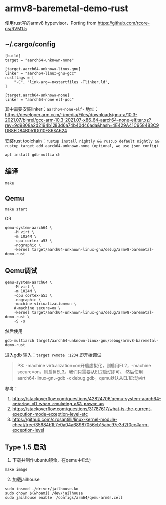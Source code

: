# armv8-baremetal-demo-rust

使用rust写的armv8 hypervisor，Porting from 
https://github.com/rcore-os/RVM1.5

## ~/.cargo/config
```shell
[build]
target = "aarch64-unknown-none"

[target.aarch64-unknown-linux-gnu]
linker = "aarch64-linux-gnu-gcc"
rustflags = [
    "-C", "link-arg=-nostartfiles -Tlinker.ld",
]

[target.aarch64-unknown-none]
linker = "aarch64-none-elf-gcc"
```
其中需要安装linker：`aarch64-none-elf-` 地址：https://developer.arm.com/-/media/Files/downloads/gnu-a/10.3-2021.07/binrel/gcc-arm-10.3-2021.07-x86_64-aarch64-none-elf.tar.xz?rev=9d9808a2d2194b1283d6a74b40d46ada&hash=4E429A41C958483C9DB8ED84B051D010F86BA624

安装rust toolchain：`rustup install nightly && rustup default nightly && rustup target add aarch64-unknown-none (optional, we use json config)`

`apt install gdb-multiarch`

## 编译
```shell
make
```

## Qemu
```shell
make start
```
OR
```shell
qemu-system-aarch64 \
    -M virt \
    -m 1024M \
    -cpu cortex-a53 \
    -nographic \
    -kernel target/aarch64-unknown-linux-gnu/debug/armv8-baremetal-demo-rust
```
## Qemu调试
```shell
qemu-system-aarch64 \
    -M virt \
    -m 1024M \
    -cpu cortex-a53 \
    -nographic \
    -machine virtualization=on \ 
    #-machine secure=on \
    -kernel target/aarch64-unknown-linux-gnu/debug/armv8-baremetal-demo-rust \
    -S -s
```
然后使用

`gdb-multiarch target/aarch64-unknown-linux-gnu/debug/armv8-baremetal-demo-rust `

进入gdb 输入：`target remote :1234` 即开始调试
> PS: -machine virtualization=on开启虚拟化，则启用EL2，-machine secure=on，则启用EL3。我们只需要从EL2启动即可。
然后使用aarch64-linux-gnu-gdb -x debug.gdb。qemu默认从EL1启动virt

参考：
1. https://stackoverflow.com/questions/42824706/qemu-system-aarch64-entering-el1-when-emulating-a53-power-up
2. https://stackoverflow.com/questions/31787617/what-is-the-current-execution-mode-exception-level-etc
3. https://github.com/cirosantilli/linux-kernel-module-cheat/tree/35684b1b7e0a04a68987056cb15abd97e3d2f0cc#arm-exception-level

## Type 1.5 启动

1. 下载并制作ubuntu镜像，在qemu中启动
```shell
make image
```

2. 加载jailhouse
```shell
sudo insmod ./driver/jailhouse.ko 
sudo chown $(whoami) /dev/jailhouse
sudo jailhouse enable ./configs/arm64/qemu-arm64.cell 
```
